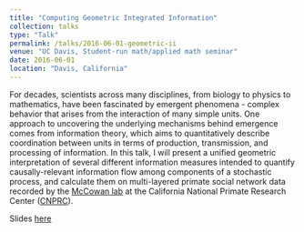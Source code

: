 ```yaml
---
title: "Computing Geometric Integrated Information"
collection: talks
type: "Talk"
permalink: /talks/2016-06-01-geometric-ii
venue: "UC Davis, Student-run math/applied math seminar"
date: 2016-06-01
location: "Davis, California"
---
```

For decades, scientists across many disciplines, from biology to physics to mathematics, have been fascinated by emergent phenomena - complex behavior that arises from the interaction of many simple units. One approach to uncovering the underlying mechanisms behind emergence comes from information theory, which aims to quantitatively describe coordination between units in terms of production, transmission, and processing of information. In this talk, I will present a unified geometric interpretation of several different information measures intended to quantify causally-relevant information flow among components of a stochastic process, and calculate them on multi-layered primate social network data recorded by the [McCowan lab](https://bmccowanlab.com/) at the California National Primate Research Center ([CNPRC](https://cnprc.ucdavis.edu/)).

Slides [here](/files/SRMAM-2016-06-01.pdf)
